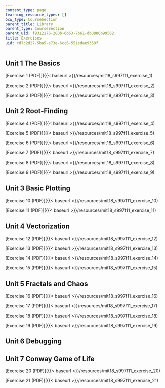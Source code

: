 ```yaml
---
content_type: page
learning_resource_types: []
ocw_type: CourseSection
parent_title: Library
parent_type: CourseSection
parent_uid: f9312176-280b-6b53-7b61-db0880b99562
title: Exercises
uid: cd7c2d27-5ba5-e73e-6cc6-551edae9359f
---
```


Unit 1 The Basics
-----------------

[Exercise 1 (PDF)]({{< baseurl >}}/resources/mit18_s997f11_exercise_1)

[Exercise 2 (PDF)]({{< baseurl >}}/resources/mit18_s997f11_exercise_2)

[Exercise 3 (PDF)]({{< baseurl >}}/resources/mit18_s997f11_exercise_3)

Unit 2 Root-Finding
-------------------

[Exercise 4 (PDF)]({{< baseurl >}}/resources/mit18_s997f11_exercise_4)

[Exercise 5 (PDF)]({{< baseurl >}}/resources/mit18_s997f11_exercise_5)

[Exercise 6 (PDF)]({{< baseurl >}}/resources/mit18_s997f11_exercise_6)

[Exercise 7 (PDF)]({{< baseurl >}}/resources/mit18_s997f11_exercise_7)

[Exercise 8 (PDF)]({{< baseurl >}}/resources/mit18_s997f11_exercise_8)

[Exercise 9 (PDF)]({{< baseurl >}}/resources/mit18_s997f11_exercise_9)

Unit 3 Basic Plotting
---------------------

[Exercise 10 (PDF)]({{< baseurl >}}/resources/mit18_s997f11_exercise_10)

[Exercise 11 (PDF)]({{< baseurl >}}/resources/mit18_s997f11_exercise_11)

Unit 4 Vectorization
--------------------

[Exercise 12 (PDF)]({{< baseurl >}}/resources/mit18_s997f11_exercise_12)

[Exercise 13 (PDF)]({{< baseurl >}}/resources/mit18_s997f11_exercise_13)

[Exercise 14 (PDF)]({{< baseurl >}}/resources/mit18_s997f11_exercise_14)

[Exercise 15 (PDF)]({{< baseurl >}}/resources/mit18_s997f11_exercise_15)

Unit 5 Fractals and Chaos
-------------------------

[Exercise 16 (PDF)]({{< baseurl >}}/resources/mit18_s997f11_exercise_16)

[Exercise 17 (PDF)]({{< baseurl >}}/resources/mit18_s997f11_exercise_17)

[Exercise 18 (PDF)]({{< baseurl >}}/resources/mit18_s997f11_exercise_18)

[Exercise 19 (PDF)]({{< baseurl >}}/resources/mit18_s997f11_exercise_19)

Unit 6 Debugging
----------------

Unit 7 Conway Game of Life
--------------------------

[Exercise 20 (PDF)]({{< baseurl >}}/resources/mit18_s997f11_exercise_20)

[Exercise 21 (PDF)]({{< baseurl >}}/resources/mit18_s997f11_exercise_21)